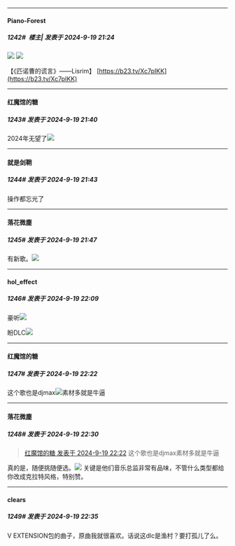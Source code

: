 ﻿
*****

####  Piano-Forest  
##### 1242#         楼主| 发表于 2024-9-19 21:24

<img src="https://p.sda1.dev/19/36dab9afb85084dcf7ee5e05c2618f39/1726752231354.png" referrerpolicy="no-referrer">
<img src="https://p.sda1.dev/19/c61c81e9b1af16092cc96c7ac1c426fc/1726752225944.png" referrerpolicy="no-referrer">

【《匹诺曹的谎言》——Lisrim】 
[https://b23.tv/Xc7pIKK](https://b23.tv/Xc7pIKK)


*****

####  红魔馆的糖  
##### 1243#       发表于 2024-9-19 21:40

2024年无望了<img src="https://static.saraba1st.com/image/smiley/face2017/086.png" referrerpolicy="no-referrer">


*****

####  就是剑鞘  
##### 1244#       发表于 2024-9-19 21:43

操作都忘光了


*****

####  落花微塵  
##### 1245#       发表于 2024-9-19 21:47

有新歌。<img src="https://static.saraba1st.com/image/smiley/face2017/072.png" referrerpolicy="no-referrer">


*****

####  hol_effect  
##### 1246#       发表于 2024-9-19 22:09

豪听<img src="https://static.saraba1st.com/image/smiley/face2017/072.png" referrerpolicy="no-referrer">

盼DLC<img src="https://static.saraba1st.com/image/smiley/face2017/074.png" referrerpolicy="no-referrer">


*****

####  红魔馆的糖  
##### 1247#       发表于 2024-9-19 22:22

这个歌也是djmax<img src="https://static.saraba1st.com/image/smiley/face2017/053.png" referrerpolicy="no-referrer">素材多就是牛逼


*****

####  落花微塵  
##### 1248#       发表于 2024-9-19 22:30

<blockquote><a href="httphttps://bbs.saraba1st.com/2b/forum.php?mod=redirect&amp;goto=findpost&amp;pid=66250482&amp;ptid=2036500" target="_blank">红魔馆的糖 发表于 2024-9-19 22:22</a>
这个歌也是djmax素材多就是牛逼</blockquote>
真的是，随便挑随便选。<img src="https://static.saraba1st.com/image/smiley/face2017/072.png" referrerpolicy="no-referrer">
关键是他们音乐总监非常有品味，不管什么类型都给你改成克拉特风格，特别赞。


*****

####  clears  
##### 1249#       发表于 2024-9-19 22:35

V EXTENSION包的曲子，原曲我就很喜欢。话说这dlc是渔村？要打孤儿了么。

